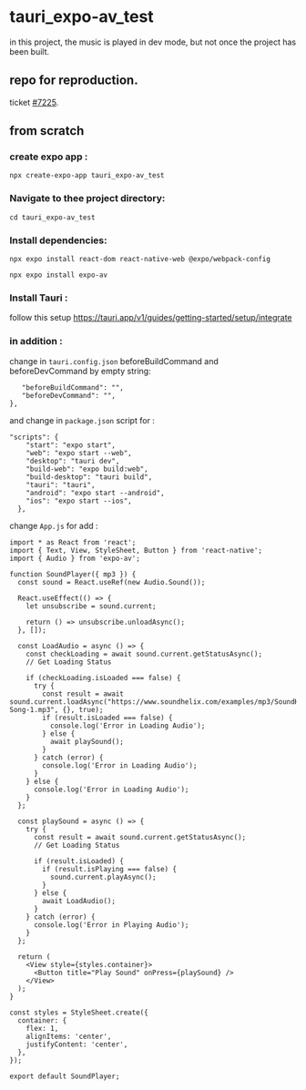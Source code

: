 # tauri_expo-av_test
in this project, the music is played in dev mode, but not once the project has been built.

## repo for reproduction.

ticket [#7225](https://github.com/tauri-apps/tauri/issues/7225).

## from scratch
### create expo app :
```npx create-expo-app tauri_expo-av_test```

### Navigate to thee project directory:
```cd tauri_expo-av_test```

### Install dependencies:

```npx expo install react-dom react-native-web @expo/webpack-config```

```npx expo install expo-av```

### Install Tauri :

follow this setup  https://tauri.app/v1/guides/getting-started/setup/integrate

### in addition : 

change in ```tauri.config.json``` beforeBuildCommand and beforeDevCommand by empty string:

 ``` "build": {
    "beforeBuildCommand": "",
    "beforeDevCommand": "",
 },
 ```

and change in ```package.json``` script for :
 
```
"scripts": {
    "start": "expo start",
    "web": "expo start --web",
    "desktop": "tauri dev",
    "build-web": "expo build:web",
    "build-desktop": "tauri build",
    "tauri": "tauri",
    "android": "expo start --android",
    "ios": "expo start --ios",
  },
```
change ```App.js``` for add :

```
import * as React from 'react';
import { Text, View, StyleSheet, Button } from 'react-native';
import { Audio } from 'expo-av';

function SoundPlayer({ mp3 }) {
  const sound = React.useRef(new Audio.Sound());

  React.useEffect(() => {
    let unsubscribe = sound.current;

    return () => unsubscribe.unloadAsync();
  }, []);

  const LoadAudio = async () => {
    const checkLoading = await sound.current.getStatusAsync();
    // Get Loading Status

    if (checkLoading.isLoaded === false) {
      try {
        const result = await sound.current.loadAsync("https://www.soundhelix.com/examples/mp3/SoundHelix-Song-1.mp3", {}, true);
        if (result.isLoaded === false) {
          console.log('Error in Loading Audio');
        } else {
          await playSound();
        }
      } catch (error) {
        console.log('Error in Loading Audio');
      }
    } else {
      console.log('Error in Loading Audio');
    }
  };

  const playSound = async () => {
    try {
      const result = await sound.current.getStatusAsync();
      // Get Loading Status

      if (result.isLoaded) {
        if (result.isPlaying === false) {
          sound.current.playAsync();
        }
      } else {
        await LoadAudio();
      }
    } catch (error) {
      console.log('Error in Playing Audio');
    }
  };

  return (
    <View style={styles.container}>
      <Button title="Play Sound" onPress={playSound} />
    </View>
  );
}

const styles = StyleSheet.create({
  container: {
    flex: 1,
    alignItems: 'center',
    justifyContent: 'center',
  },
});

export default SoundPlayer;
```